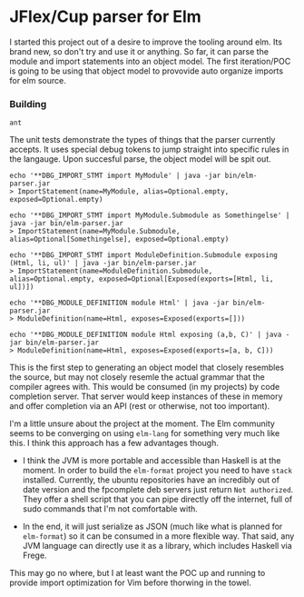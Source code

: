 JFlex/Cup parser for Elm
===

I started this project out of a desire to improve the tooling around elm. Its
brand new, so don't try and use it or anything. So far, it can parse the module
and import statements into an object model. The first iteration/POC is going to
be using that object model to provovide auto organize imports for elm source.

### Building

```
ant
```

The unit tests demonstrate the types of things that the parser currently
accepts. It uses special debug tokens to jump straight into specific rules in
the langauge. Upon succesful parse, the object model will be spit out.

```
echo '**DBG_IMPORT_STMT import MyModule' | java -jar bin/elm-parser.jar
> ImportStatement(name=MyModule, alias=Optional.empty, exposed=Optional.empty)

echo '**DBG_IMPORT_STMT import MyModule.Submodule as Somethingelse' | java -jar bin/elm-parser.jar
> ImportStatement(name=MyModule.Submodule, alias=Optional[Somethingelse], exposed=Optional.empty)

echo '**DBG_IMPORT_STMT import ModuleDefinition.Submodule exposing (Html, li, ul)' | java -jar bin/elm-parser.jar
> ImportStatement(name=ModuleDefinition.Submodule, alias=Optional.empty, exposed=Optional[Exposed(exports=[Html, li, ul])])

echo '**DBG_MODULE_DEFINITION module Html' | java -jar bin/elm-parser.jar
> ModuleDefinition(name=Html, exposes=Exposed(exports=[]))

echo '**DBG_MODULE_DEFINITION module Html exposing (a,b, C)' | java -jar bin/elm-parser.jar
> ModuleDefinition(name=Html, exposes=Exposed(exports=[a, b, C]))
```

This is the first step to generating an object model that closely resembles the
source, but may not closely resemle the actual grammar that the compiler agrees
with. This would be consumed (in my projects) by code completion server. That
server would keep instances of these in memory and offer completion via an API
(rest or otherwise, not too important).

I'm a little unsure about the project at the moment. The Elm community seems to
be converging on using `elm-lang` for something very much like this. I think
this approach has a few advantages though.

* I think the JVM is more portable and accessible than Haskell is at the moment.
In order to build the `elm-format` project you need to have `stack`
installed. Currently, the ubuntu repositories have an incredibly out of date
version and the fpcomplete deb servers just return `Not authorized`. They
offer a shell script that you can pipe directly off the internet, full of
sudo commands that I'm not comfortable with.

* In the end, it will just serialize as JSON (much like what is planned for
 `elm-format`) so it can be consumed in a more flexible way. That said, any
 JVM language can directly use it as a library, which includes Haskell via
 Frege.

 This may go no where, but I at least want the POC up and running to provide
 import optimization for Vim before thorwing in the towel.

